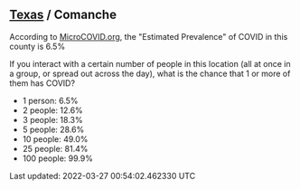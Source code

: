
## [Texas](/united-states/texas) / Comanche

According to [MicroCOVID.org](http://microcovid.org),
the "Estimated Prevalence" of COVID in this county is 6.5%

If you interact with a certain number of people in this location
(all at once in a group, or spread out across the day), what is the chance that
1 or more of them has COVID?

- 1 person: 6.5%
- 2 people: 12.6%
- 3 people: 18.3%
- 5 people: 28.6%
- 10 people: 49.0%
- 25 people: 81.4%
- 100 people: 99.9%

Last updated: 2022-03-27 00:54:02.462330 UTC
